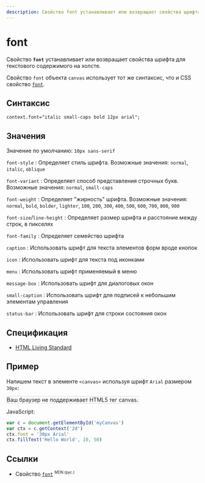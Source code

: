 ```yaml
---
description: Свойство font устанавливает или возвращает свойства шрифта для текстового содержимого на холсте
---
```


# font

Свойство **`font`** устанавливает или возвращает свойства шрифта для текстового содержимого на холсте.

Свойство `font` объекта `canvas` использует тот же синтаксис, что и CSS свойство [`font`](../../css/font.md).

## Синтаксис

```
context.font="italic small-caps bold 12px arial";
```

## Значения

Значение по умолчанию: `10px sans-serif`

`font-style`
: Определяет стиль шрифта. Возможные значения: `normal`, `italic`, `oblique`

`font-variant`
: Определяет способ представления строчных букв. Возможные значения: `normal`, `small-caps`

`font-weight`
: Определяет "жирность" шрифта. Возможные значения: `normal`, `bold`, `bolder`, `lighter`, `100`, `200`, `300`, `400`, `500`, `600`, `700`, `800`, `900`

`font-size`/`line-height`
: Определяет размер шрифта и расстояние между строк, в пикселях

`font-family`
: Определяет семейство шрифта

`caption`
: Использовать шрифт для текста элементов форм вроде кнопок

`icon`
: Использовать шрифт для текста под иконками

`menu`
: Использовать шрифт применяемый в меню

`message-box`
: Использовать шрифт для диалоговых окон

`small-caption`
: Использовать шрифт для подписей к небольшим элементам управления

`status-bar`
: Использовать шрифт для строки состояния окон

## Спецификация

- [HTML Living Standard](https://html.spec.whatwg.org/multipage/canvas.html#dom-context-2d-font)

## Пример

Напишем текст в элементе `<canvas>` используя шрифт `Arial` размером `30px`:

<canvas id="myCanvas" width="300" height="150" style="border:1px solid #d3d3d3;background:#ffffff;">
Ваш браузер не поддерживает HTML5 тег canvas.
</canvas>
<script>
var c=document.getElementById("myCanvas");
var canvOK=1;
try {c.getContext("2d");}
catch (er) {canvOK=0;}
if (canvOK==1){
var c=document.getElementById("myCanvas");
var ctx=c.getContext("2d");
ctx.font="30px Arial";
ctx.fillText("Hello World",10,50);}
</script>

JavaScript:

```js
var c = document.getElementById('myCanvas')
var ctx = c.getContext('2d')
ctx.font = '30px Arial'
ctx.fillText('Hello World', 10, 50)
```

## Ссылки

- Свойство [`font`](https://developer.mozilla.org/ru/docs/Web/API/CanvasRenderingContext2D/font) <sup><small>MDN (рус.)</small></sup>
